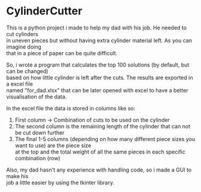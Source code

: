 # CylinderCutter

This is a python project i made to help my dad with his job. He needed to cut cylinders  
in uneven pieces but without having extra cylinder material left. As you can imagine doing  
that in a piece of paper can be quite difficult.  
  
So, i wrote a program that calculates the top 100 solutions (by default, but can be changed)  
based on how little cylinder is left after the cuts. The results are exported in a excel file  
named "for_dad.xlsx" that can be later opened with excel to have a better visualisation of the data.  
  
In the excel file the data is stored in columns like so:  
1. First column -> Combination of cuts to be used on the cylinder
2. The second column is the remaining length of the cylinder that can not be cut down further
3. The final 1-5 columns (depending on how many different piece sizes you want to use) are the piece size  
   at the top and the total weight of all the same pieces in each specific combination (row)  
      
Also, my dad hasn't any experience with handling code, so i made a GUI to make his  
job a little easier by using the tkinter library.

